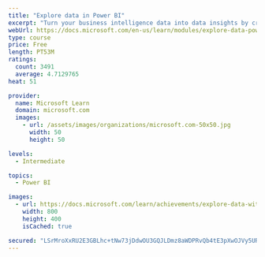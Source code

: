 ```yaml
---
title: "Explore data in Power BI"
excerpt: "Turn your business intelligence data into data insights by creating and configuring Power BI dashboards."
webUrl: https://docs.microsoft.com/en-us/learn/modules/explore-data-power-bi/
type: course
price: Free
length: PT53M
ratings:
  count: 3491
  average: 4.7129765
heat: 51

provider:
  name: Microsoft Learn
  domain: microsoft.com
  images:
    - url: /assets/images/organizations/microsoft.com-50x50.jpg
      width: 50
      height: 50

levels:
  - Intermediate

topics:
  - Power BI

images:
  - url: https://docs.microsoft.com/learn/achievements/explore-data-with-power-bi-desktop-social.png
    width: 800
    height: 400
    isCached: true

secured: "LSrMroXxRU2E3GBLhc+tNw73jDdwOU3GQJLDmz8aWDPRvQb4tE3pXwOJVy5URLLhI65TkKGYxy8g3qxRKuD+8HqeiG3hqrjftQyfFankWp1yL0+eIr+471BhcxQPzpKGSnnU+fGRWTWwXA64F2i91v31DGPMN55JyRQuxrDz6447x8sk5krCktabwLfdPsuhhdkhdpiWbh+Q7AaCdb5vwTM/bBDSnFqR7Kllr0gcSWHTrjpMm9aMsI7yXstDLQisx0Qs/Jcwql2AuJg5SAhP19IfGuv7dGMOyYQiBT+dFKWoMcXszUwSgeE68NN1zPlrooNC2yCnwA5ckQat0u4QOinNkORSJnU3wXfuk1f2A0YZvMb/Dqm5D9txo4YHDuZu5XJBr36ElIMrvOCWyq0JtQD1vrF8/owt3CD3WcO+gv4=;cEYDVbuNqVqSmCOgJDeDEw=="
---
```


